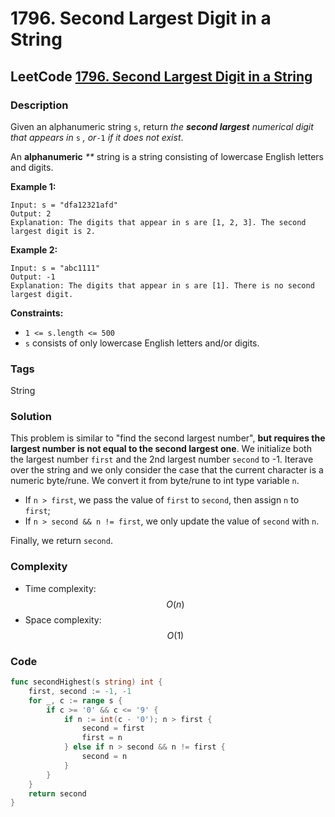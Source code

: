 # 1796. Second Largest Digit in a String

## LeetCode [1796. Second Largest Digit in a String](title)

### Description

Given an alphanumeric string `s`, return _the **second largest** numerical digit that appears in_ `s` _, or_`-1` _if it does not exist_.

An **alphanumeric** _\*\*_ string is a string consisting of lowercase English letters and digits.

**Example 1:** 

```text
Input: s = "dfa12321afd"
Output: 2
Explanation: The digits that appear in s are [1, 2, 3]. The second largest digit is 2.
```

**Example 2:**

```text
Input: s = "abc1111"
Output: -1
Explanation: The digits that appear in s are [1]. There is no second largest digit. 
```

**Constraints:**

* `1 <= s.length <= 500`
* `s` consists of only lowercase English letters and/or digits.

### Tags

String

### Solution

This problem is similar to "find the second largest number", **but requires the largest number is not equal to the second largest one**. We initialize both the largest number `first` and the 2nd largest number `second` to -1. Iterave over the string and we only consider the case that the current character is a numeric byte/rune. We convert it from byte/rune to int type variable `n`.

* If `n > first`, we pass the value of `first` to `second`, then assign `n` to `first`;
* If `n > second && n != first`, we only update the value of `second` with `n`.

Finally, we return `second`.

### Complexity

* Time complexity: $$O(n)$$
* Space complexity: $$O(1)$$

### Code

```go
func secondHighest(s string) int {
	first, second := -1, -1
	for _, c := range s {
		if c >= '0' && c <= '9' {
			if n := int(c - '0'); n > first {
				second = first
				first = n
			} else if n > second && n != first {
				second = n
			}
		}
	}
	return second
}
```


